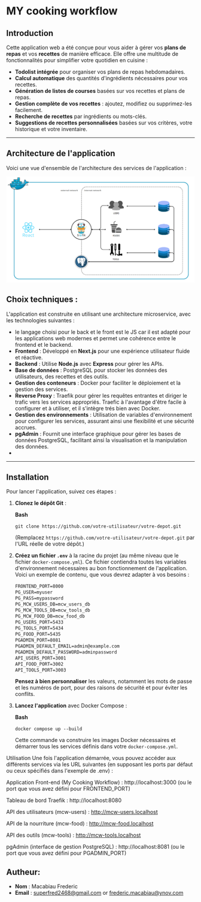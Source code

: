 # MY cooking workflow

## Introduction

Cette application web a été conçue pour vous aider à gérer vos **plans de repas** et vos **recettes** de manière efficace. Elle offre une multitude de fonctionnalités pour simplifier votre quotidien en cuisine :

* **Todolist intégrée** pour organiser vos plans de repas hebdomadaires.
* **Calcul automatique** des quantités d'ingrédients nécessaires pour vos recettes.
* **Génération de listes de courses** basées sur vos recettes et plans de repas.
* **Gestion complète de vos recettes** : ajoutez, modifiez ou supprimez-les facilement.
* **Recherche de recettes** par ingrédients ou mots-clés.
* **Suggestions de recettes personnalisées** basées sur vos critères, votre historique et votre inventaire.

---

## Architecture de l'application

Voici une vue d'ensemble de l'architecture des services de l'application :

![Architecture de My Cooking Workflow](images/image_7c6c7c.png)

## Choix techniques :
L'application est construite en utilisant une architecture microservice, avec les technologies suivantes :  
* le langage choisi pour le back et le front est le JS car il est adapté pour les applications web modernes et permet une cohérence entre le frontend et le backend.  
* **Frontend** : Développé en **Next.js** pour une expérience utilisateur fluide et réactive.
* **Backend** : Utilise **Node.js** avec **Express** pour gérer les APIs.
* **Base de données** : PostgreSQL pour stocker les données des utilisateurs, des recettes et des outils.
* **Gestion des conteneurs** : Docker pour faciliter le déploiement et la gestion des services.
* **Reverse Proxy** : Traefik pour gérer les requêtes entrantes et diriger le trafic vers les services appropriés. Traefic à l'avantage d'être facile à configurer et à utiliser, et il s'intègre trés bien avec Docker.
* **Gestion des environnements** : Utilisation de variables d'environnement pour configurer les services, assurant ainsi une flexibilité et une sécurité accrues.
* **pgAdmin** : Fournit une interface graphique pour gérer les bases de données PostgreSQL, facilitant ainsi la visualisation et la manipulation des données.
* 
---

## Installation

Pour lancer l'application, suivez ces étapes :

1. **Clonez le dépôt Git** :

   **Bash**

   ```
   git clone https://github.com/votre-utilisateur/votre-depot.git
   ```

   (Remplacez `https://github.com/votre-utilisateur/votre-depot.git` par l'URL réelle de votre dépôt.)
2. **Créez un fichier `.env`** à la racine du projet (au même niveau que le fichier `docker-compose.yml`). Ce fichier contiendra toutes les variables d'environnement nécessaires au bon fonctionnement de l'application. Voici un exemple de contenu, que vous devrez adapter à vos besoins :

   ```
   FRONTEND_PORT=8000
   PG_USER=myuser
   PG_PASS=mypassword
   PG_MCW_USERS_DB=mcw_users_db
   PG_MCW_TOOLS_DB=mcw_tools_db
   PG_MCW_FOOD_DB=mcw_food_db
   PG_USERS_PORT=5433
   PG_TOOLS_PORT=5434
   PG_FOOD_PORT=5435
   PGADMIN_PORT=8081
   PGADMIN_DEFAULT_EMAIL=admin@example.com
   PGADMIN_DEFAULT_PASSWORD=adminpassword
   API_USERS_PORT=3001
   API_FOOD_PORT=3002
   API_TOOLS_PORT=3003
   ```

   **Pensez à bien personnaliser** les valeurs, notamment les mots de passe et les numéros de port, pour des raisons de sécurité et pour éviter les conflits.
3. **Lancez l'application** avec Docker Compose :

   **Bash**

   ```
   docker compose up --build
   ```

   Cette commande va construire les images Docker nécessaires et démarrer tous les services définis dans votre `docker-compose.yml`.

Utilisation
Une fois l'application démarrée, vous pouvez accéder aux différents services via les URL suivantes (en supposant les ports par défaut ou ceux spécifiés dans l'exemple de .env) :

Application Front-end (My Cooking Workflow) :
http://localhost:3000 (ou le port que vous avez défini pour FRONTEND_PORT)

Tableau de bord Traefik :
http://localhost:8080

API des utilisateurs (mcw-users) :
http://mcw-users.localhost

API de la nourriture (mcw-food) :
http://mcw-food.localhost

API des outils (mcw-tools) :
http://mcw-tools.localhost

pgAdmin (interface de gestion PostgreSQL) :
http://localhost:8081 (ou le port que vous avez défini pour PGADMIN_PORT)

## Autheur:
* **Nom** : Macabiau Frederic
* **Email** : superfred2468@gmail.com or frederic.macabiau@ynov.com
